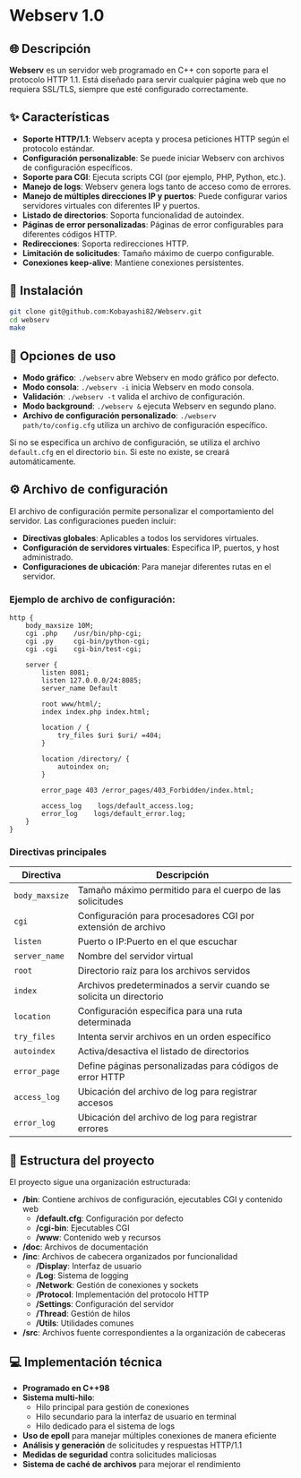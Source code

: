 # Webserv 1.0

## 🌐 Descripción
**Webserv** es un servidor web programado en C++ con soporte para el protocolo HTTP 1.1. Está diseñado para servir cualquier página web que no requiera SSL/TLS, siempre que esté configurado correctamente.

## ✨ Características
- **Soporte HTTP/1.1**: Webserv acepta y procesa peticiones HTTP según el protocolo estándar.
- **Configuración personalizable**: Se puede iniciar Webserv con archivos de configuración específicos.
- **Soporte para CGI**: Ejecuta scripts CGI (por ejemplo, PHP, Python, etc.).
- **Manejo de logs**: Webserv genera logs tanto de acceso como de errores.
- **Manejo de múltiples direcciones IP y puertos**: Puede configurar varios servidores virtuales con diferentes IP y puertos.
- **Listado de directorios**: Soporta funcionalidad de autoindex.
- **Páginas de error personalizadas**: Páginas de error configurables para diferentes códigos HTTP.
- **Redirecciones**: Soporta redirecciones HTTP.
- **Limitación de solicitudes**: Tamaño máximo de cuerpo configurable.
- **Conexiones keep-alive**: Mantiene conexiones persistentes.

## 🔧 Instalación

```bash
git clone git@github.com:Kobayashi82/Webserv.git
cd webserv
make
```

## 🚀 Opciones de uso
- **Modo gráfico**: `./webserv` abre Webserv en modo gráfico por defecto.
- **Modo consola**: `./webserv -i` inicia Webserv en modo consola.
- **Validación**: `./webserv -t` valida el archivo de configuración.
- **Modo background**: `./webserv &` ejecuta Webserv en segundo plano.
- **Archivo de configuración personalizado**: `./webserv path/to/config.cfg` utiliza un archivo de configuración específico.

Si no se especifica un archivo de configuración, se utiliza el archivo `default.cfg` en el directorio `bin`. Si este no existe, se creará automáticamente.

## ⚙️ Archivo de configuración

El archivo de configuración permite personalizar el comportamiento del servidor. Las configuraciones pueden incluir:

- **Directivas globales**: Aplicables a todos los servidores virtuales.
- **Configuración de servidores virtuales**: Especifica IP, puertos, y host administrado.
- **Configuraciones de ubicación**: Para manejar diferentes rutas en el servidor.
  
### Ejemplo de archivo de configuración:

```config
http {
    body_maxsize 10M;
    cgi .php    /usr/bin/php-cgi;
    cgi .py     cgi-bin/python-cgi;
    cgi .cgi    cgi-bin/test-cgi;
    
    server {
        listen 8081;
        listen 127.0.0.0/24:8085;
        server_name Default
        
        root www/html/;
        index index.php index.html;
        
        location / {
            try_files $uri $uri/ =404;
        }
        
        location /directory/ {
            autoindex on;
        }
        
        error_page 403 /error_pages/403_Forbidden/index.html;
        
        access_log    logs/default_access.log;
        error_log    logs/default_error.log;
    }
}
```

### Directivas principales
| Directiva | Descripción |
|-----------|-------------|
| `body_maxsize` | Tamaño máximo permitido para el cuerpo de las solicitudes |
| `cgi` | Configuración para procesadores CGI por extensión de archivo |
| `listen` | Puerto o IP:Puerto en el que escuchar |
| `server_name` | Nombre del servidor virtual |
| `root` | Directorio raíz para los archivos servidos |
| `index` | Archivos predeterminados a servir cuando se solicita un directorio |
| `location` | Configuración específica para una ruta determinada |
| `try_files` | Intenta servir archivos en un orden específico |
| `autoindex` | Activa/desactiva el listado de directorios |
| `error_page` | Define páginas personalizadas para códigos de error HTTP |
| `access_log` | Ubicación del archivo de log para registrar accesos |
| `error_log` | Ubicación del archivo de log para registrar errores |

## 📁 Estructura del proyecto
El proyecto sigue una organización estructurada:

- **/bin**: Contiene archivos de configuración, ejecutables CGI y contenido web
  - **/default.cfg**: Configuración por defecto
  - **/cgi-bin**: Ejecutables CGI
  - **/www**: Contenido web y recursos
- **/doc**: Archivos de documentación
- **/inc**: Archivos de cabecera organizados por funcionalidad
  - **/Display**: Interfaz de usuario
  - **/Log**: Sistema de logging
  - **/Network**: Gestión de conexiones y sockets
  - **/Protocol**: Implementación del protocolo HTTP
  - **/Settings**: Configuración del servidor
  - **/Thread**: Gestión de hilos
  - **/Utils**: Utilidades comunes
- **/src**: Archivos fuente correspondientes a la organización de cabeceras

## 💻 Implementación técnica
- **Programado en C++98**
- **Sistema multi-hilo**:
  - Hilo principal para gestión de conexiones
  - Hilo secundario para la interfaz de usuario en terminal
  - Hilo dedicado para el sistema de logs
- **Uso de epoll** para manejar múltiples conexiones de manera eficiente
- **Análisis y generación** de solicitudes y respuestas HTTP/1.1
- **Medidas de seguridad** contra solicitudes maliciosas
- **Sistema de caché de archivos** para mejorar el rendimiento
